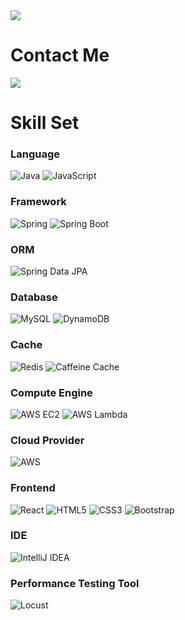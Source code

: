 <img  src="https://capsule-render.vercel.app/api?type=Waving&color=auto&height=200&section=header&text=Kim%20Donghwan&animation=blink&fontSize=90"/>   
                                                                  
# Contact Me                                                          
<div style="display:flex;                  flex-direction:row;">         
    <a href="mailto:antmrhdqn@gmail.com"> 
        <img src="https://img.shields.io/badge/Gmail-EA4335?style=for-the-badge&logo=Gmail&logoColor=white">  
    </a>                   
</div>                                              
                                                                              
# Skill Set                 
### Language  
![Java](https://img.shields.io/badge/Java-007396?style=for-the-badge&logo=java&logoColor=white)
![JavaScript](https://img.shields.io/badge/JavaScript-F7DF1E?style=for-the-badge&logo=javascript&logoColor=black)

### Framework
![Spring](https://img.shields.io/badge/Spring-6DB33F?style=for-the-badge&logo=spring&logoColor=white)
![Spring Boot](https://img.shields.io/badge/Spring%20Boot-6DB33F?style=for-the-badge&logo=springboot&logoColor=white)

### ORM   
![Spring Data JPA](https://img.shields.io/badge/Spring%20Data%20JPA-6DB33F?style=for-the-badge&logo=spring&logoColor=white)  

### Database  
![MySQL](https://img.shields.io/badge/MySQL-4479A1?style=for-the-badge&logo=mysql&logoColor=white)
![DynamoDB](https://img.shields.io/badge/AWS%20DynamoDB-4053D6?style=for-the-badge&logo=amazondynamodb&logoColor=white)

### Cache
![Redis](https://img.shields.io/badge/Redis-DC382D?style=for-the-badge&logo=redis&logoColor=white)
![Caffeine Cache](https://img.shields.io/badge/Caffeine%20Cache-006272?style=for-the-badge&logo=java&logoColor=white)

### Compute Engine
![AWS EC2](https://img.shields.io/badge/AWS%20EC2-FF9900?style=for-the-badge&logo=Amazon%20EC2&logoColor=white)
![AWS Lambda](https://img.shields.io/badge/AWS%20Lambda-FF9900?style=for-the-badge&logo=AWS%20Lambda&logoColor=white)

### Cloud Provider
![AWS](https://img.shields.io/badge/AWS-232F3E?style=for-the-badge&logo=amazon-aws&logoColor=white)

### Frontend
![React](https://img.shields.io/badge/React-61DAFB?style=for-the-badge&logo=react&logoColor=black)
![HTML5](https://img.shields.io/badge/HTML5-E34F26?style=for-the-badge&logo=html5&logoColor=white)
![CSS3](https://img.shields.io/badge/CSS3-1572B6?style=for-the-badge&logo=css3&logoColor=white)
![Bootstrap](https://img.shields.io/badge/Bootstrap-7952B3?style=for-the-badge&logo=bootstrap&logoColor=white)

### IDE
![IntelliJ IDEA](https://img.shields.io/badge/IntelliJ%20IDEA-000000?style=for-the-badge&logo=IntelliJ%20IDEA&logoColor=white)

### Performance Testing Tool
![Locust](https://img.shields.io/badge/Locust-519BBE?style=for-the-badge&logo=locust&logoColor=white)
